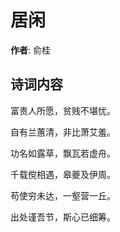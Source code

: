 # 居闲

**作者**: 俞桂

## 诗词内容

富贵人所愿，贫贱不堪忧。

自有兰蕙清，非比萧艾羞。

功名如露草，飘瓦若虚舟。

千载傥相遇，皋夔及伊周。

苟使穷未达，一壑营一丘。

出处谨吾节，斯心已细筹。

